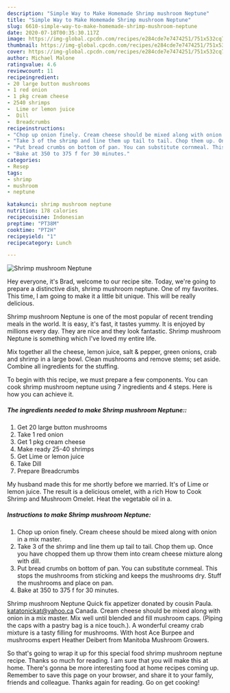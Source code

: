 ```yaml
---
description: "Simple Way to Make Homemade Shrimp mushroom Neptune"
title: "Simple Way to Make Homemade Shrimp mushroom Neptune"
slug: 6610-simple-way-to-make-homemade-shrimp-mushroom-neptune
date: 2020-07-18T00:35:30.117Z
image: https://img-global.cpcdn.com/recipes/e284cde7e7474251/751x532cq70/shrimp-mushroom-neptune-recipe-main-photo.jpg
thumbnail: https://img-global.cpcdn.com/recipes/e284cde7e7474251/751x532cq70/shrimp-mushroom-neptune-recipe-main-photo.jpg
cover: https://img-global.cpcdn.com/recipes/e284cde7e7474251/751x532cq70/shrimp-mushroom-neptune-recipe-main-photo.jpg
author: Michael Malone
ratingvalue: 4.6
reviewcount: 11
recipeingredient:
- 20 large button mushrooms
- 1 red onion
- 1 pkg cream cheese
- 2540 shrimps
-  Lime or lemon juice
-  Dill
-  Breadcrumbs
recipeinstructions:
- "Chop up onion finely. Cream cheese should be mixed along with onion in a mix master."
- "Take 3 of the shrimp and line them up tail to tail. Chop them up. Once you have chopped them up throw them into cream cheese mixture along with dill."
- "Put bread crumbs on bottom of pan. You can substitute cornmeal. This stops the mushrooms from sticking and keeps the mushrooms dry. Stuff the mushrooms and place on pan."
- "Bake at 350 to 375 f for 30 minutes."
categories:
- Resep
tags:
- shrimp
- mushroom
- neptune

katakunci: shrimp mushroom neptune
nutrition: 178 calories
recipecuisine: Indonesian
preptime: "PT38M"
cooktime: "PT2H"
recipeyield: "1"
recipecategory: Lunch

---
```



![Shrimp mushroom Neptune](https://img-global.cpcdn.com/recipes/e284cde7e7474251/751x532cq70/shrimp-mushroom-neptune-recipe-main-photo.jpg)

Hey everyone, it's Brad, welcome to our recipe site. Today, we're going to prepare a distinctive dish, shrimp mushroom neptune. One of my favorites. This time, I am going to make it a little bit unique. This will be really delicious.

Shrimp mushroom Neptune is one of the most popular of recent trending meals in the world. It is easy, it's fast, it tastes yummy. It is enjoyed by millions every day. They are nice and they look fantastic. Shrimp mushroom Neptune is something which I've loved my entire life.

Mix together all the cheese, lemon juice, salt &amp; pepper, green onions, crab and shrimp in a large bowl. Clean mushrooms and remove stems; set aside. Combine all ingredients for the stuffing.


To begin with this recipe, we must prepare a few components. You can cook shrimp mushroom neptune using 7 ingredients and 4 steps. Here is how you can achieve it.

##### The ingredients needed to make Shrimp mushroom Neptune::

1. Get 20 large button mushrooms
1. Take 1 red onion
1. Get 1 pkg cream cheese
1. Make ready 25-40 shrimps
1. Get  Lime or lemon juice
1. Take  Dill
1. Prepare  Breadcrumbs


My husband made this for me shortly before we married. It&#39;s of Lime or lemon juice. The result is a delicious omelet, with a rich How to Cook Shrimp and Mushroom Omelet. Heat the vegetable oil in a. 

##### Instructions to make Shrimp mushroom Neptune:

1. Chop up onion finely. Cream cheese should be mixed along with onion in a mix master.
1. Take 3 of the shrimp and line them up tail to tail. Chop them up. Once you have chopped them up throw them into cream cheese mixture along with dill.
1. Put bread crumbs on bottom of pan. You can substitute cornmeal. This stops the mushrooms from sticking and keeps the mushrooms dry. Stuff the mushrooms and place on pan.
1. Bake at 350 to 375 f for 30 minutes.


Shrimp mushroom Neptune Quick fix appetizer donated by cousin Paula. katatonickat@yahoo.ca Canada. Cream cheese should be mixed along with onion in a mix master. Mix well until blended and fill mushroom caps. (Piping the caps with a pastry bag is a nice touch.). A wonderful creamy crab mixture is a tasty filling for mushrooms. With host Ace Burpee and mushrooms expert Heather Deibert from Manitoba Mushroom Growers. 

So that's going to wrap it up for this special food shrimp mushroom neptune recipe. Thanks so much for reading. I am sure that you will make this at home. There's gonna be more interesting food at home recipes coming up. Remember to save this page on your browser, and share it to your family, friends and colleague. Thanks again for reading. Go on get cooking!
